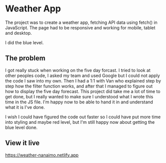 # Weather App
The project was to create a weather app, fetching API data using fetch() in JavaScript. The page had to be responsive and working for mobile, tablet and desktop.

I did the blue level.

## The problem
I got really stuck when working on the five day forcast. I tried to look at other peoples code, I asked my team and used Google but I could not apply the code I saw into my own. Then I had a 1:1 with Van who explained step by step how the filter function works, and after that I managed to figure out how to display the five day forecast. This project did take me a lot of time to get done, but I really wanted to make sure I understood what I wrote this time in the JS file. I'm happy now to be able to hand it in and understand what it is I've done. 

I wish I could have figured the code out faster so I could have put more time into styling and maybe red level, but I'm still happy now about getting the blue level done.

## View it live

https://weather-nanaimo.netlify.app
